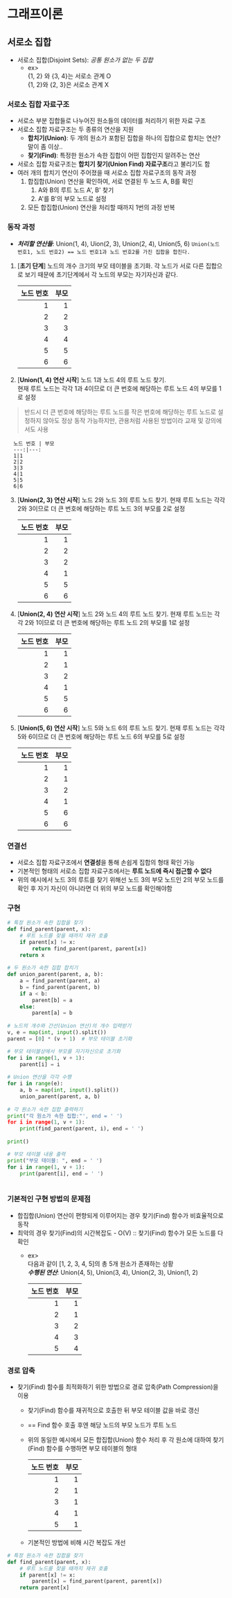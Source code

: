 # 그래프이론

## 서로소 집합

* 서로소 집합(Disjoint Sets): *공통 원소가 없는 두 집합*
   * ex>   
     {1, 2} 와 {3, 4}는 서로소 관계 O  
     {1, 2}와 {2, 3}은 서로소 관계 X  

### 서로소 집합 자료구조
* 서로소 부분 집합들로 나누어진 원소들의 데이터를 처리하기 위한 자료 구조
* 서로소 집합 자료구조는 두 종류의 연산을 지원
   * **합치기(Union)**: 두 개의 원소가 포함된 집합을 하나의 집합으로 합치는 연산? 말이 좀 이상..
   * **찾기(Find)**: 특정한 원소가 속한 집합이 어떤 집합인지 알려주는 연산
*  서로소 집합 자료구조는 **합치기 찾기(Union Find) 자료구조**라고 불리기도 함
*  여러 개의 합치기 연산이 주어졌을 때 서로소 집합 자료구조의 동작 과정
   1. 합집합(Union) 연산을 확인하여, 서로 연결된 두 노드 A, B를 확인
      1. A와 B의 루트 노드 A', B' 찾기
      2. A'를 B'의 부모 노드로 설정
   2. 모든 합집합(Union) 연산을 처리할 때까지 1번의 과정 반복

### 동작 과정
* ***처리할 연산들***: Union(1, 4), Uion(2, 3), Union(2, 4), Union(5, 6)
`Union(노드 번호1, 노드 번호2) == 노드 번호1과 노드 번호2를 가진 집합을 합친다. `

1. [**초기 단계**] 노드의 개수 크기의 부모 테이블을 초기화.
    각 노드가 서로 다른 집합으로 보기 때문에 초기단계에서 각 노드의 부모는 자기자신과 같다.  
      
      노드 번호 | 부모
      ---:|---:
      1|1
      2|2
      3|3
      4|4
      5|5
      6|6

2. [**Union(1, 4) 연산 시작**] 노드 1과 노드 4의 루트 노드 찾기.  
      현재 루트 노드는 각각 1과 4이므로 더 큰 번호에 해당하는 루트 노드 4의 부모를 1로 설정 
>   반드시 더 큰 번호에 해당하는 루트 노드를 작은 번호에 해당하는 루트 노드로 설정하지 않아도 정상 동작 가능하지만, 관용처럼 사용된 방법이라 교재 및 강의에서도 사용
      
      노드 번호 | 부모
      ---:|---:
      1|1
      2|2
      3|3
      4|1
      5|5
      6|6
      
3. [**Union(2, 3) 연산 시작**] 노드 2와 노드 3의 루트 노드 찾기.
    현재 루트 노드는 각각 2와 3이므로 더 큰 번호에 해당하는 루트 노드 3의 부모를 2로 설정
      
      노드 번호 | 부모
      ---:|---:
      1|1
      2|2
      3|2
      4|1
      5|5
      6|6

4. [**Union(2, 4) 연산 시작**] 노드 2와 노드 4의 루트 노드 찾기.
    현재 루트 노드는 각각 2와 1이므로 더 큰 번호에 해당하는 루트 노드 2의 부모를 1로 설정

      노드 번호 | 부모
      ---:|---:
      1|1
      2|1
      3|2
      4|1
      5|5
      6|6
      
5. [**Union(5, 6) 연산 시작**] 노드 5와 노드 6의 루트 노드 찾기.
    현재 루트 노드는 각각 5와 6이므로 더 큰 번호에 해당하는 루트 노드 6의 부모를 5로 설정

      노드 번호 | 부모
      ---:|---:
      1|1
      2|1
      3|2
      4|1
      5|6
      6|6
      
### 연결선
* 서로소 집합 자료구조에서 **연결성**을 통해 손쉽게 집합의 형태 확인 가능
* 기본적인 형태의 서로소 집합 자료구조에서는 **루트 노드에 즉시 접근할 수 없다**
*  위의 예시에서 노드 3의 루트를 찾기 위해선 노드 3의 부모 노드인 2의 부모 노드를 확인 후 자기 자신이 아니라면 더 위의 부모 노드를 확인해야함


### 구현
```python
# 특정 원소가 속한 집합을 찾기
def find_parent(parent, x):
	# 루트 노드를 찾을 때까지 재귀 호출
	if parent[x] != x:
		return find_parent(parent, parent[x])
	return x
	
# 두 원소가 속한 집합 합치기
def union_parent(parent, a, b):
	a = find_parent(parent, a)
	b = find_parent(parent, b)
	if a < b:
		parent[b] = a
	else:
		parent[a] = b
		
# 노드의 개수와 간선(Union 연산)의 개수 입력받기
v, e = map(int, input().split())
parent = [0] * (v + 1)	# 부모 테이블 초기화

# 부모 테이블상에서 부모를 자기자신으로 초기화
for i in range(1, v + 1):
	parent[i] = i
	
# Union 연산을 각각 수행
for i in range(e):
	a, b = map(int, input().split())
	union_parent(parent, a, b)
	
# 각 원소가 속한 집합 출력하기
print("각 원소가 속한 집합:"', end = ' ')
for i in range(1, v + 1):
	print(find_parent(parent, i), end = ' ')
	
print()

# 부모 테이블 내용 출력
print("부모 테이블: ", end = ' ')
for i in range(1, v + 1):
	print(parent[i], end = ' ')
	
``` 

### 기본적인 구현 방법의 문제점
* 합집합(Union) 연산이 편향되게 이루어지는 경우 찾기(Find) 함수가 비효율적으로 동작
* 최악의 경우 찾기(Find)의 시간복잡도 - O(V) :: 찾기(Find) 함수가 모든 노드를 다 확인
  * ex>  
    다음과 같이 [1, 2, 3, 4, 5]의 총 5개 원소가 존재하는 상황  
***수행된 연산***: Union(4, 5), Union(3, 4), Union(2, 3), Union(1, 2)

      노드 번호 | 부모
      ---:|---:
      1|1
      2|1
      3|2
      4|3
      5|4
      
### 경로 압축
* 찾기(Find) 함수를 최적화하기 위한 방법으로 경로 압축(Path Compression)을 이용
   * 찾기(Find) 함수를 재귀적으로 호출한 뒤 부모 테이블 값을 바로 갱신
   * == Find 함수 호출 후엔 해당 노드의 부모 노드가 루트 노드
   * 위의 동일한 예시에서 모든 합집합(Union) 함수 처리 후 각 원소에 대하여 찾기(Find) 함수를 수행하면 부모 테이블의 형태
   
      노드 번호 | 부모
      ---:|---:
      1|1
      2|1
      3|1
      4|1
      5|1
      
    * 기본적인 방법에 비해 시간 복잡도 개선
      
   
   
```python
# 특정 원소가 속한 집합을 찾기
def find_parent(parent, x):
	# 루트 노드를 찾을 때까지 재귀 호출
	if parent[x] != x:
		parent[x] = find_parent(parent, parent[x])
	return parent[x]
``` 